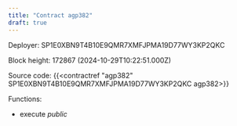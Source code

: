 ```yaml
---
title: "Contract agp382"
draft: true
---
```

Deployer: SP1E0XBN9T4B10E9QMR7XMFJPMA19D77WY3KP2QKC


 



Block height: 172867 (2024-10-29T10:22:51.000Z)

Source code: {{<contractref "agp382" SP1E0XBN9T4B10E9QMR7XMFJPMA19D77WY3KP2QKC agp382>}}

Functions:

* execute _public_
